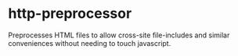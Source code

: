 # http-preprocessor
Preprocesses HTML files to allow cross-site file-includes and similar conveniences without needing to touch javascript.

